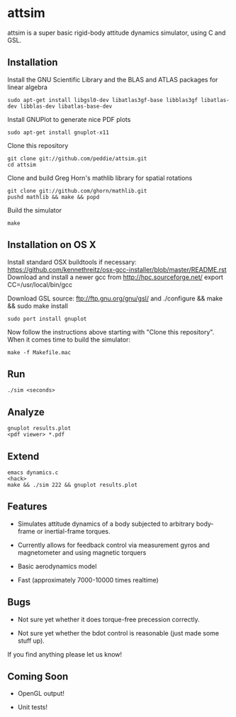 attsim
===========

attsim is a super basic rigid-body attitude dynamics simulator, using
C and GSL.  

Installation
-------------

Install the GNU Scientific Library and the BLAS and ATLAS packages for
linear algebra

    sudo apt-get install libgsl0-dev libatlas3gf-base libblas3gf libatlas-dev libblas-dev libatlas-base-dev

Install GNUPlot to generate nice PDF plots

    sudo apt-get install gnuplot-x11

Clone this repository

    git clone git://github.com/peddie/attsim.git
    cd attsim

Clone and build Greg Horn's mathlib library for spatial rotations

    git clone git://github.com/ghorn/mathlib.git
    pushd mathlib && make && popd

Build the simulator

    make

Installation on OS X
--------------------
                
Install standard OSX buildtools if necessary: https://github.com/kennethreitz/osx-gcc-installer/blob/master/README.rst
Download and install a newer gcc from http://hpc.sourceforge.net/
    export CC=/usr/local/bin/gcc

Download GSL source: ftp://ftp.gnu.org/gnu/gsl/ and 
    ./configure && make && sudo make install
    
    sudo port install gnuplot

Now follow the instructions above starting with "Clone this repository".  When it comes time to build the simulator:

    make -f Makefile.mac

Run
-----------

    ./sim <seconds>

Analyze
-----------

    gnuplot results.plot
    <pdf viewer> *.pdf

Extend
-----------

    emacs dynamics.c
    <hack>
    make && ./sim 222 && gnuplot results.plot

Features
-----------

- Simulates attitude dynamics of a body subjected to arbitrary
  body-frame or inertial-frame torques.

- Currently allows for feedback control via measurement gyros and
  magnetometer and using magnetic torquers

- Basic aerodynamics model

- Fast (approximately 7000-10000 times realtime)

Bugs
-----------

- Not sure yet whether it does torque-free precession correctly.

- Not sure yet whether the bdot control is reasonable (just made some
  stuff up).

If you find anything please let us know!

Coming Soon
-----------

- OpenGL output!

- Unit tests!

